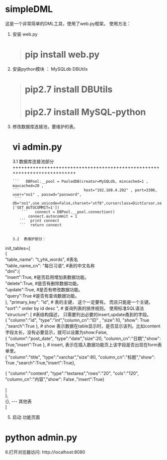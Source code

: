 # simpleDML

这是一个非常简单的DML工具，使用了web.py框架。
使用方法：

1. 安装 web.py 
    >  # pip install web.py
2. 安装python模块 ：  MySQLdb  DBUtils
    >  # pip2.7 install DBUtils  <br>
    >  # pip2.7 install MySQL-python <br>

3. 修改数据库连接池，要维护的表。

   # vi admin.py
   
    
   
   3.1 数据库连接池部分 
   +++++++++++++++++++++++++++++++++++++++++++++++++++++++++++++++++++++++++ 
   ```if DBPool.__pool is None:  
   ```   DBPool.__pool = PooledDB(creator=MySQLdb, mincached=1 , maxcached=20 , 
   ```                             host="192.168.4.202" , port=3306, user="no1" , passwd="password", 
    ```                            db="no1",use_unicode=False,charset="utf8",cursorclass=DictCursor,setsession=['SET AUTOCOMMIT=1']) 
       ```   connect = DBPool.__pool.connection()
          connect.autocommit = 1
      ```  print connect
      ```  return connect 
   
   
   3.2  表维护部分：
init_tables=[<br>
 {<br>
    "table_name": "t_yhk_words",  #表名<br>
    "table_name_cn": "每日习语",  #表的中文名称<br>
    "dml":{<br>
            "insert":True,   #是否启用增加表数据功能。<br>
            "delete":True,    #是否有删除数据功能。<br>
            "update":True,   #是否有修改数据功能。<br>
            "query":True     #是否有查询数据功能。<br>
    },
    "primary_key": "id",     # 表的主键，  这个一定要有。 而且只能是一个主键。<br>
    "sort":" order by id desc ",  # 查询列表的排序规则。 使用标准SQL语法<br>
    "structure": [   #表结构描述， 只需要列出必要的insert,update甬到的字段。<br>
                     { "column":"id", "type":"int","column_cn":"ID" , "size":10, "show": True ,"search":True  },   # show 表示数据在table显示时，是否显示该列。比如content字段太长，没有必要显示，就可以设置为show:False,<br>
                     { "column":"post_date", "type":"date","size":20, "column_cn":"日期","show": True,"insert":True },    # insert, 表示在插入数据功能页上该字段是否出现在form表单里。<br>
                     { "column":"title", "type":"varchar","size":80, "column_cn":"标题","show": True ,"search":True,"insert":True},  <br>                    
                     { "column":"content", "type":"textarea","rows":"20", "cols":"120", "column_cn":"内容","show": False ,"insert":True}<br><br>
                ]<br>
 }, <br>
 {}, --- 其他表<br>
 ]<br>
 
 
 5. 启动 功能页面
  # python admin.py 

6.打开浏览器访问:
   http://localhost:8080
   
    
 
 
